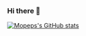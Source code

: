 ### Hi there 👋
[![Mopeps's GitHub stats](https://github-readme-stats.vercel.app/api?username=mopeps&show_icons=true)](https://github.com/anuraghazra/github-readme-stats)







<!--
**mopeps/mopeps** is a ✨ _special_ ✨ repository because its `README.md` (this file) appears on your GitHub profile.

Here are some ideas to get you started:

- 🔭 I’m currently working on ...
- 🌱 I’m currently learning ...
- 👯 I’m looking to collaborate on ...
- 🤔 I’m looking for help with ...
- 💬 Ask me about ...
- 📫 How to reach me: ...
- 😄 Pronouns: ...
- ⚡ Fun fact: ...
-->
